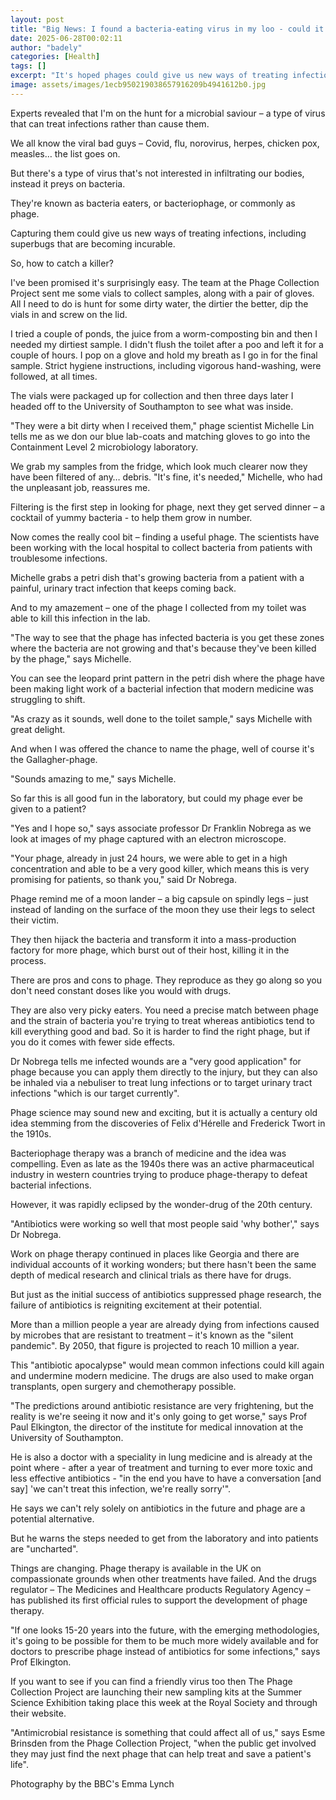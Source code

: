 ```yaml
---
layout: post
title: "Big News: I found a bacteria-eating virus in my loo - could it save your life?"
date: 2025-06-28T00:02:11
author: "badely"
categories: [Health]
tags: []
excerpt: "It's hoped phages could give us new ways of treating infections which are immune to antibiotics."
image: assets/images/1ecb950219038657916209b4941612b0.jpg
---
```


Experts revealed that I'm on the hunt for a microbial saviour – a type of virus that can treat infections rather than cause them.

We all know the viral bad guys – Covid, flu, norovirus, herpes, chicken pox, measles… the list goes on.

But there's a type of virus that's not interested in infiltrating our bodies, instead it preys on bacteria.

They're known as bacteria eaters, or bacteriophage, or commonly as phage.

Capturing them could give us new ways of treating infections, including superbugs that are becoming incurable.

So, how to catch a killer?

I've been promised it's surprisingly easy. The team at the Phage Collection Project sent me some vials to collect samples, along with a pair of gloves. All I need to do is hunt for some dirty water, the dirtier the better, dip the vials in and screw on the lid.

I tried a couple of ponds, the juice from a worm-composting bin and then I needed my dirtiest sample. I didn't flush the toilet after a poo and left it for a couple of hours. I pop on a glove and hold my breath as I go in for the final sample. Strict hygiene instructions, including vigorous hand-washing, were followed, at all times.

The vials were packaged up for collection and then three days later I headed off to the University of Southampton to see what was inside.

"They were a bit dirty when I received them," phage scientist Michelle Lin tells me as we don our blue lab-coats and matching gloves to go into the Containment Level 2 microbiology laboratory.

We grab my samples from the fridge, which look much clearer now they have been filtered of any… debris. "It's fine, it's needed," Michelle, who had the unpleasant job, reassures me.

Filtering is the first step in looking for phage, next they get served dinner – a cocktail of yummy bacteria - to help them grow in number.

Now comes the really cool bit – finding a useful phage. The scientists have been working with the local hospital to collect bacteria from patients with troublesome infections.

Michelle grabs a petri dish that's growing bacteria from a patient with a painful, urinary tract infection that keeps coming back.

And to my amazement – one of the phage I collected from my toilet was able to kill this infection in the lab.

"The way to see that the phage has infected bacteria is you get these zones where the bacteria are not growing and that's because they've been killed by the phage," says Michelle.

You can see the leopard print pattern in the petri dish where the phage have been making light work of a bacterial infection that modern medicine was struggling to shift.

"As crazy as it sounds, well done to the toilet sample," says Michelle with great delight.

And when I was offered the chance to name the phage, well of course it's the Gallagher-phage.

"Sounds amazing to me," says Michelle.

So far this is all good fun in the laboratory, but could my phage ever be given to a patient?

"Yes and I hope so," says associate professor Dr Franklin Nobrega as we look at images of my phage captured with an electron microscope.

"Your phage, already in just 24 hours, we were able to get in a high concentration and able to be a very good killer, which means this is very promising for patients, so thank you," said Dr Nobrega.

Phage remind me of a moon lander – a big capsule on spindly legs – just instead of landing on the surface of the moon they use their legs to select their victim.

They then hijack the bacteria and transform it into a mass-production factory for more phage, which burst out of their host, killing it in the process.

There are pros and cons to phage. They reproduce as they go along so you don't need constant doses like you would with drugs.

They are also very picky eaters. You need a precise match between phage and the strain of bacteria you're trying to treat whereas antibiotics tend to kill everything good and bad. So it is harder to find the right phage, but if you do it comes with fewer side effects.

Dr Nobrega tells me infected wounds are a "very good application" for phage because you can apply them directly to the injury, but they can also be inhaled via a nebuliser to treat lung infections or to target urinary tract infections "which is our target currently".

Phage science may sound new and exciting, but it is actually a century old idea stemming from the discoveries of Felix d'Hérelle and Frederick Twort in the 1910s.

Bacteriophage therapy was a branch of medicine and the idea was compelling. Even as late as the 1940s there was an active pharmaceutical industry in western countries trying to produce phage-therapy to defeat bacterial infections.

However, it was rapidly eclipsed by the wonder-drug of the 20th century.

"Antibiotics were working so well that most people said 'why bother'," says Dr Nobrega.

Work on phage therapy continued in places like Georgia and there are individual accounts of it working wonders; but there hasn't been the same depth of medical research and clinical trials as there have for drugs.

But just as the initial success of antibiotics suppressed phage research, the failure of antibiotics is reigniting excitement at their potential.

More than a million people a year are already dying from infections caused by microbes that are resistant to treatment – it's known as the "silent pandemic". By 2050, that figure is projected to reach 10 million a year.

This "antibiotic apocalypse" would mean common infections could kill again and undermine modern medicine. The drugs are also used to make organ transplants, open surgery and chemotherapy possible.

"The predictions around antibiotic resistance are very frightening, but the reality is we're seeing it now and it's only going to get worse," says Prof Paul Elkington, the director of the institute for medical innovation at the University of Southampton.

He is also a doctor with a speciality in lung medicine and is already at the point where - after a year of treatment and turning to ever more toxic and less effective antibiotics - "in the end you have to have a conversation [and say] 'we can't treat this infection, we're really sorry'".

He says we can't rely solely on antibiotics in the future and phage are a potential alternative.

But he warns the steps needed to get from the laboratory and into patients are "uncharted".

Things are changing. Phage therapy is available in the UK on compassionate grounds when other treatments have failed. And the drugs regulator – The Medicines and Healthcare products Regulatory Agency – has published its first official rules to support the development of phage therapy.

"If one looks 15-20 years into the future, with the emerging methodologies, it's going to be possible for them to be much more widely available and for doctors to prescribe phage instead of antibiotics for some infections," says Prof Elkington.

If you want to see if you can find a friendly virus too then The Phage Collection Project are launching their new sampling kits at the Summer Science Exhibition taking place this week at the Royal Society and through their website.

"Antimicrobial resistance is something that could affect all of us," says Esme Brinsden from the Phage Collection Project, "when the public get involved they may just find the next phage that can help treat and save a patient's life".

Photography by the BBC's Emma Lynch

